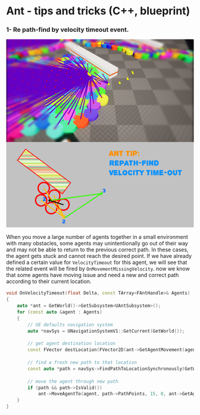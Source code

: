 # Ant - tips and tricks (C++, blueprint)
### 1- Re path-find by velocity timeout event.
![repathfind](https://github.com/LazyMarmotGames/AntDocument/blob/main/Assets/repathfind.jpg)

When you move a large number of agents together in a small environment with many obstacles, some agents may unintentionally go out of their way and may not be able to return to the previous correct path. In these cases, the agent gets stuck and cannot reach the desired point. If we have already defined a certain value for `VelocityTimeout` for this agent, we will see that the related event will be fired by `OnMovementMissingVelocity`. now we know that some agents have moving issue and need a new and correct path according to their current location.
```cpp
void OnVelocityTimeout(float Delta, const TArray<FAntHandle>& Agents)
{
	auto *ant = GetWorld()->GetSubsystem<UAntSubsystem>();
	for (const auto &agent : Agents)
	{
		// UE defaults navigation system
		auto *navSys = UNavigationSystemV1::GetCurrent(GetWorld());

		// get agent destination location
		const FVector destLocation(FVector2D(ant->GetAgentMovement(agent).GetTargetLocation()), 0);

		// find a fresh new path to that location
		const auto *path = navSys->FindPathToLocationSynchronously(GetWorld(), FVector(ant->GetAgentData(agent).GetLocationLerped()), destLocation);

		// move the agent through new path
		if (path && path->IsValid())
			ant->MoveAgentTo(agent, path->PathPoints, 15, 0, ant->GetAgentData(agent).GetRadius() * 1.5f, 0, 8000);
	}
}
```
